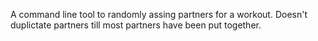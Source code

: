 A command line tool to randomly assing partners for a workout. Doesn't duplictate partners till most partners have been put together. 